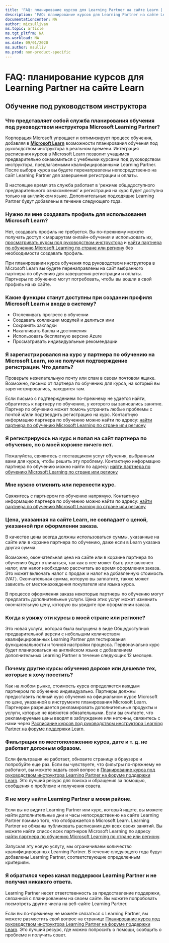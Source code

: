 ```yaml
---
title: 'FAQ: планирование курсов для Learning Partner на сайте Learn | Microsoft Docs'
description: 'FAQ: планирование курсов для Learning Partner на сайте Learn'
documentationcenter: NA 
author: micsullivan
ms.topic: article
ms.tgt_pltfrm: NA
ms.workload: NA
ms.date: 09/01/2020
ms.author: msulliv
ms.prod: non-product-specific
---
```

# FAQ: планирование курсов для Learning Partner на сайте Learn

## Обучение под руководством инструктора

### Что представляет собой служба планирования обучения под руководством инструктора Microsoft Learning Partner?

Корпорация Microsoft упрощает и оптимизирует процесс обучения, добавляя в [**Microsoft Learn**](/learn) возможности планирования обучения под руководством инструктора в реальном времени. Интеграция расписания курсов в Microsoft Learn позволит учащимся предварительно ознакомиться с учебными курсами под руководством инструктора, предлагаемыми квалифицированными Learning Partner. После выбора курса вы будете перенаправлены непосредственно на сайт Learning Partner для завершения регистрации и оплаты.

В настоящее время эта служба работает в ‘режиме общедоступного предварительного ознакомления’ и регистрация на курс будет доступна только на английском языке. Дополнительные подходящие Learning Partner будут добавлены в течение следующего года. 

### Нужно ли мне создавать профиль для использования Microsoft Learn?

Нет, создавать профиль не требуется. Вы по-прежнему можете получать доступ к маршрутам онлайн-обучения и использовать их, [просматривать курсы под руководством инструктора](/learn/certifications/courses/browse/) и [найти партнера по обучению Microsoft Learning по стране или региону](/learn/certifications/partners#find-a-microsoft-learning-partner-by-country) без необходимости создавать профиль.

При планировании курса обучения под руководством инструктора в Microsoft Learn вы будете перенаправлены на сайт выбранного партнера по обучению для завершения регистрации и оплаты. Партнеры по обучению могут потребовать, чтобы вы вошли в свой профиль на их сайте. 

### Какие функции станут доступны при создании профиля Microsoft Learn и входе в систему?

- Отслеживать прогресс в обучении 
- Создавать коллекции модулей и делиться ими 
- Сохранять закладки 
- Накапливать баллы и достижения 
- Использовать бесплатную версию Azure 
- Просматривать индивидуальные рекомендации 

### Я зарегистрировался на курс у партнера по обучению на Microsoft Learn, но не получил подтверждение регистрации. Что делать? 

Проверьте нежелательную почту или спам в своем почтовом ящике. Возможно, письмо от партнера по обучению для курса, на который вы зарегистрировались, находится там.  

Если письмо с подтверждением по-прежнему не удается найти, обратитесь к партнеру по обучению, у которого вы записались занятие. Партнер по обучению может помочь устранить любые проблемы с почтой и/или подтвердить регистрацию на курс. Контактную информацию партнера по обучению можно найти по адресу: [найти партнера по обучению Microsoft Learning по стране или региону](/learn/certifications/partners#find-a-microsoft-learning-partner-by-country)

### Я регистрируюсь на курс и попал на сайт партнера по обучению, но в моей корзине ничего нет.   

Пожалуйста, свяжитесь с поставщиком услуг обучения, выбранным вами для курса, чтобы решить эту проблему. Контактную информацию партнера по обучению можно найти по адресу: [найти партнера по обучению Microsoft Learning по стране или региону](/learn/certifications/partners#find-a-microsoft-learning-partner-by-country)

### Мне нужно отменить или перенести курс.   

Свяжитесь с партнером по обучению напрямую. Контактную информацию партнера по обучению можно найти по адресу: [найти партнера по обучению Microsoft Learning по стране или региону](/learn/certifications/partners#find-a-microsoft-learning-partner-by-country)

### Цена, указанная на сайте Learn, не совпадает с ценой, указанной при оформлении заказа. 

В качестве цены всегда должны использоваться суммы, указанные на сайте или в корзине партнера по обучению, даже если в Learn указана другая сумма.  

Возможно, окончательная цена на сайте или в корзине партнера по обучению будет отличаться, так как в нее может быть уже включен налог, или налог необходимо рассчитать во время оформления заказа. Это может включать налог с продаж и налог на добавленную стоимость (VAT). Окончательная сумма, которую вы заплатите, также может зависеть от местонахождения покупателя или языка курса.  

В процессе оформления заказа некоторые партнеры по обучению могут предлагать дополнительные услуги. Цена этих услуг может изменить окончательную цену, которую вы увидите при оформлении заказа.   

### Когда я увижу эти курсы в моей стране или регионе?  

Это новая услуга, которая была выпущена в виде Общедоступной предварительной версии с небольшим количеством квалифицированных Learning Partner для тестирования функциональности и точной настройки процесса. Первоначально курс будет планироваться на английском языке с добавлением дополнительных Learning Partner в течение следующих 12 месяцев. 

### Почему другие курсы обучения дороже или дешевле тех, которые я хочу посетить? 

Как на любом рынке, стоимость курса определяется каждым партнером по обучению индивидуально. Партнеры должны предоставить полный курс обучения на официальном курсе Microsoft по цене, указанной в инструменте планирования Microsoft Learn. Партнерам разрешается рекламировать дополнительные продукты и услуги, которые не являются обязательными. Если вы считаете, что рекламируемые цены вводят в заблуждение или неточны, свяжитесь с нами через [Расписание курсов под руководством инструктора Learning Partner на форуме поддержки Learn](https://trainingsupport.microsoft.com/iltvilt/forum). 

### Фильтрация по местоположению курса, дате и т. д. не работает должным образом. 

Если фильтрация не работает, обновите страницу в браузере и попробуйте еще раз. Если вы чувствуете, что фильтры по-прежнему не работают, вы можете задать свой вопрос в [Планирование курса под руководством инструктора Learning Partner на форуме поддержки Learn](https://trainingsupport.microsoft.com/iltvilt/forum). Это лучший ресурс для поиска и обращения за помощью, сообщения о проблеме и получения совета.    
 
### Я не могу найти Learning Partner в моем районе. 

Если вы не видите Learning Partner или курс, который ищете, вы можете найти дополнительные дни и часы непосредственно на сайте Learning Partner помимо того, что отображается в Microsoft Learn.  Learning Partner не обязаны публиковать расписания для всех своих занятий. Вы можете найти список всех партнеров Microsoft Learning по адресу [найти партнера по обучению Microsoft Learning по стране или региону](/learn/Certifications/partners#find-a-microsoft-learning-partner-by-country). 

Запуская эту новую услугу, мы ограничиваем количество квалифицированных Learning Partner. В течение следующего года будут добавлены Learning Partner, соответствующие определенным критериям.   

### Я обратился через канал поддержки Learning Partner и не получил никакого ответа.  

Learning Partner несет ответственность за предоставление поддержки, связанной с планированием на своем сайте. Вы можете попробовать посмотреть другие числа на веб-сайте Learning Partner.   

Если вы по-прежнему не можете связаться с Learning Partner, вы можете разместить свой вопрос на странице [Планирование курса под руководством инструктора Learning Partner на форуме поддержки Learn](https://trainingsupport.microsoft.com/iltvilt/forum). Это лучший ресурс, где можно попросить о помощи, сообщить о проблеме и получить совет. 


